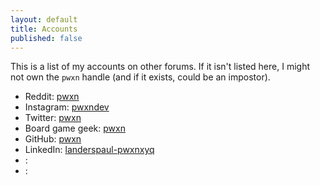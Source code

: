 ```yaml
---
layout: default
title: Accounts
published: false
---
```


This is a list of my accounts on other forums. If it isn't listed here, I might not own the `pwxn` handle (and if it exists, could be an impostor).

* Reddit: [pwxn](https://reddit.com/user/pwxn)
* Instagram: [pwxndev]()
* Twitter: [pwxn](https://twitter.com/pwxn)
* Board game geek: [pwxn]()
* GitHub: [pwxn](https://github.com/pwxn)
* LinkedIn: [landerspaul-pwxnxyq]()
* : []()
* : []()
